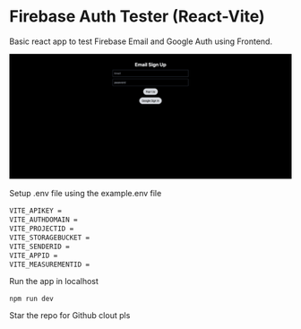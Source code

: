 # Firebase Auth Tester (React-Vite)

Basic react app to test Firebase Email and Google Auth using Frontend.

![](Preview.png)

Setup .env file using the example.env file

```
VITE_APIKEY =
VITE_AUTHDOMAIN =
VITE_PROJECTID =
VITE_STORAGEBUCKET =
VITE_SENDERID =
VITE_APPID =
VITE_MEASUREMENTID =
```

Run the app in localhost

```
npm run dev
```

Star the repo for Github clout pls

